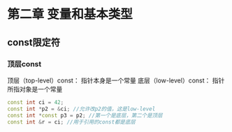 # 第二章 变量和基本类型
## const限定符
### 顶层const
顶层（top-level）const： 指针本身是一个常量
底层（low-level）const： 指针所指对象是一个常量
```cpp
const int ci = 42;
const int *p2 = &ci; //允许改p2的值，这是low-level
const int *const p3 = p2; //第一个是底层，第二个是顶层
const int &r = ci; //用于引用的const都是底层
```